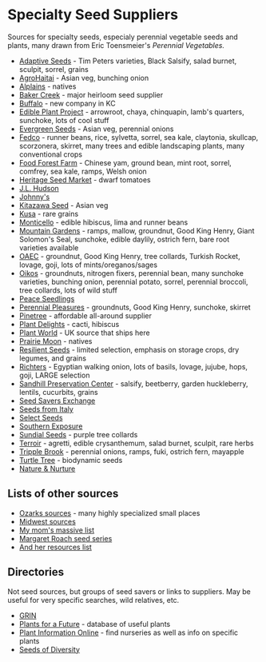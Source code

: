 # Specialty Seed Suppliers

Sources for specialty seeds, especialy perennial vegetable seeds and plants, many drawn from Eric Toensmeier's *Perennial Vegetables.*

- [Adaptive Seeds](https://www.adaptiveseeds.com/) - Tim Peters varieties, Black Salsify, salad burnet, sculpit, sorrel, grains
- [AgroHaitai](http://agrohaitai.com/) - Asian veg, bunching onion
- [Alplains](http://www.alplains.com/) - natives
- [Baker Creek](http://www.rareseeds.com) - major heirloom seed supplier
- [Buffalo](https://www.thebuffaloseedcompany.com/) - new company in KC
- [Edible Plant Project](http://edibleplantproject.org/) - arrowroot, chaya, chinquapin, lamb's quarters, sunchoke, lots of cool stuff
- [Evergreen Seeds](http://evergreenseeds.com/) - Asian veg, perennial onions
- [Fedco](https://www.fedcoseeds.com/) - runner beans, rice, sylvetta, sorrel, sea kale, claytonia, skullcap, scorzonera, skirret, many trees and edible landscaping plants, many conventional crops
- [Food Forest Farm](http://www.foodforestfarm.com/) - Chinese yam, ground bean, mint root, sorrel, comfrey, sea kale, ramps, Welsh onion
- [Heritage Seed Market](https://heritageseedmarket.com/) - dwarf tomatoes
- [J.L. Hudson](http://jlhudsonseeds.net/)
- [Johnny's](https://www.johnnyseeds.com/)
- [Kitazawa Seed](https://www.kitazawaseed.com/) - Asian veg
- [Kusa](http://www.ancientcerealgrains.org/) - rare grains
- [Monticello](https://www.monticelloshop.org/) - edible hibiscus, lima and runner beans
- [Mountain Gardens](https://www.mountaingardensherbs.com/) - ramps, mallow, groundnut, Good King Henry, Giant Solomon's Seal, sunchoke, edible daylily, ostrich fern, bare root varieties available
- [OAEC](https://oaec.org/) - groundnut, Good King Henry, tree collards, Turkish Rocket, lovage, goji, lots of mints/oreganos/sages 
- [Oikos](https://oikostreecrops.com/) - groundnuts, nitrogen fixers, perennial bean, many sunchoke varieties, bunching onion, perennial potato, sorrel, perennial broccoli, tree collards, lots of wild stuff
- [Peace Seedlings](http://peaceseedlingsseeds.blogspot.com/)
- [Perennial Pleasures](http://perennialpleasures.net/) - groundnuts, Good King Henry, sunchoke, skirret
- [Pinetree](https://www.superseeds.com/) - affordable all-around supplier
- [Plant Delights](https://www.plantdelights.com/) - cacti, hibiscus
- [Plant World](https://www.plant-world-seeds.com/) - UK source that ships here
- [Prairie Moon](https://www.prairiemoon.com/) - natives
- [Resilient Seeds](http://www.resilient-seeds.com) - limited selection, emphasis on storage crops, dry legumes, and grains
- [Richters](https://www.richters.com/) - Egyptian walking onion, lots of basils, lovage, jujube, hops, goji, LARGE selection
- [Sandhill Preservation Center](https://www.sandhillpreservation.com/beetberry) - salsify, beetberry, garden huckleberry, lentils, cucurbits, grains
- [Seed Savers Exchange](http://www.seedsavers.org)
- [Seeds from Italy](https://www.growitalian.com/)
- [Select Seeds](https://www.selectseeds.com/)
- [Southern Exposure](http://www.southernexposure.com/)
- [Sundial Seeds](https://www.sundialseed.com/) - purple tree collards
- [Terroir](https://underwoodgardens.com/) - agretti, edible crysanthemum, salad burnet, sculpit, rare herbs
- [Tripple Brook](https://tripplebrookfarm.com/tbf/man/general/home.shtml) - perennial onions, ramps, fuki, ostrich fern, mayapple
- [Turtle Tree](https://www.turtletreeseed.org/) - biodynamic seeds
- [Nature & Nurture](https://natureandnurtureseeds.com/)

## Lists of other sources

- [Ozarks sources](https://showmeoz.wordpress.com/heirloom-seed-sources/) - many highly specialized small places
- [Midwest sources](http://www.greatlakespermaculture.org/?page_id=11)
- [My mom's massive list](http://vomitingchicken.com/another-happy-list-genes-seed-catalog-list/)
- [Margaret Roach seed series](https://awaytogarden.com/tag/seed-series/)
- [And her resources list](https://awaytogarden.com/resources/)

## Directories

Not seed sources, but groups of seed savers or links to suppliers. May be useful for very specific searches, wild relatives, etc.

- [GRIN](https://www.ars-grin.gov/npgs/index.html)
- [Plants for a Future](https://pfaf.org/user/Default.aspx) - database of useful plants
- [Plant Information Online](https://plantinfo.umn.edu/) - find nurseries as well as info on specific plants
- [Seeds of Diversity](https://seeds.ca/)
